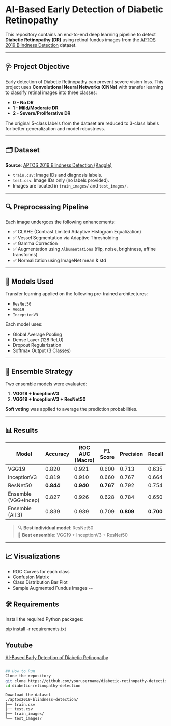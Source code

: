 # AI-Based Early Detection of Diabetic Retinopathy

This repository contains an end-to-end deep learning pipeline to detect **Diabetic Retinopathy (DR)** using retinal fundus images from the [APTOS 2019 Blindness Detection](https://www.kaggle.com/competitions/aptos2019-blindness-detection/data) dataset.

---

## 🩺 Project Objective

Early detection of Diabetic Retinopathy can prevent severe vision loss. This project uses **Convolutional Neural Networks (CNNs)** with transfer learning to classify retinal images into three classes:

- **0 - No DR**
- **1 - Mild/Moderate DR**
- **2 - Severe/Proliferative DR**

The original 5-class labels from the dataset are reduced to 3-class labels for better generalization and model robustness.

---

## 🗂 Dataset

**Source**: [APTOS 2019 Blindness Detection (Kaggle)](https://www.kaggle.com/competitions/aptos2019-blindness-detection/data)

- `train.csv`: Image IDs and diagnosis labels.
- `test.csv`: Image IDs only (no labels provided).
- Images are located in `train_images/` and `test_images/`.

---

## 🔍 Preprocessing Pipeline

Each image undergoes the following enhancements:

- ✅ CLAHE (Contrast Limited Adaptive Histogram Equalization)
- ✅ Vessel Segmentation via Adaptive Thresholding
- ✅ Gamma Correction
- ✅ Augmentation using `Albumentations` (flip, noise, brightness, affine transforms)
- ✅ Normalization using ImageNet mean & std

---

## 🧠 Models Used

Transfer learning applied on the following pre-trained architectures:

- `ResNet50`
- `VGG19`
- `InceptionV3`

Each model uses:
- Global Average Pooling
- Dense Layer (128 ReLU)
- Dropout Regularization
- Softmax Output (3 Classes)

---

## 🔀 Ensemble Strategy

Two ensemble models were evaluated:

1. **VGG19 + InceptionV3**
2. **VGG19 + InceptionV3 + ResNet50**

**Soft voting** was applied to average the prediction probabilities.

---

## 📊 Results

| Model                   | Accuracy | ROC AUC (Macro) | F1 Score | Precision | Recall |
|------------------------|----------|------------------|----------|-----------|--------|
| VGG19                  | 0.820    | 0.921            | 0.600    | 0.713     | 0.635  |
| InceptionV3            | 0.819    | 0.910            | 0.660    | 0.767     | 0.664  |
| ResNet50               | **0.844**| **0.940**        | **0.767**| 0.792     | 0.754  |
| Ensemble (VGG+Incep)   | 0.827    | 0.926            | 0.628    | 0.784     | 0.650  |
| Ensemble (All 3)       | 0.839    | 0.939            | 0.709    | **0.809** | **0.700** |

> 🔍 **Best individual model**: ResNet50  
> 🤝 **Best ensemble**: VGG19 + InceptionV3 + ResNet50

---

## 📈 Visualizations

- ROC Curves for each class
- Confusion Matrix
- Class Distribution Bar Plot
- Sample Augmented Fundus Images
--

## 🛠 Requirements

Install the required Python packages:


pip install -r requirements.txt


## Youtube

[AI-Based Early Detection of Diabetic Retinopathy](https://youtu.be/EGW5cCgDf3s)

```bash

## How to Run
Clone the repository 
git clone https://github.com/yourusername/diabetic-retinopathy-detection.git
cd diabetic-retinopathy-detection

Download the dataset
./aptos2019-blindness-detection/
├── train.csv
├── test.csv
├── train_images/
└── test_images/

